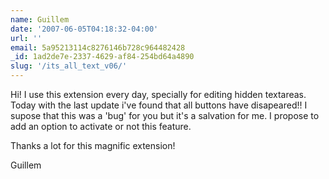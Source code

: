 ```yaml
---
name: Guillem
date: '2007-06-05T04:18:32-04:00'
url: ''
email: 5a95213114c8276146b728c964482428
_id: 1ad2de7e-2337-4629-af84-254bd64a4890
slug: '/its_all_text_v06/'
---
```


Hi! I use this extension every day, specially for editing hidden textareas.
Today with the last update i've found that all buttons have disapeared!! I
supose that this was a 'bug' for you but it's a salvation for me. I propose to
add an option to activate or not this feature.

Thanks a lot for this magnific extension!

Guillem
